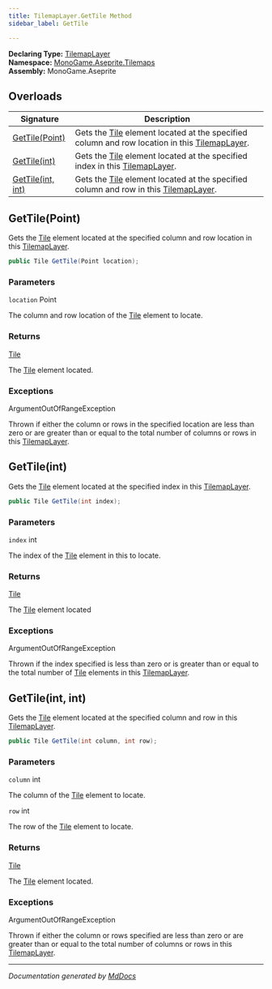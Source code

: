 ```yaml
---
title: TilemapLayer.GetTile Method
sidebar_label: GetTile

---
```


**Declaring Type:** [TilemapLayer](../)  
**Namespace:** [MonoGame.Aseprite.Tilemaps](../../)  
**Assembly:** MonoGame.Aseprite

## Overloads

| Signature                            | Description                                                                                                                        |
| ------------------------------------ | ---------------------------------------------------------------------------------------------------------------------------------- |
| [GetTile(Point)](#gettilepoint)      | Gets the [Tile](../../Tile/) element located at the specified column and row location in this [TilemapLayer](../). |
| [GetTile(int)](#gettileint)          | Gets the [Tile](../../Tile/) element located at the specified index in this [TilemapLayer](../).                   |
| [GetTile(int, int)](#gettileint-int) | Gets the [Tile](../../Tile/) element located at the specified column and row in this [TilemapLayer](../).          |

## GetTile(Point)

Gets the [Tile](../../Tile/) element located at the specified column and row location in this [TilemapLayer](../).

```csharp
public Tile GetTile(Point location);
```

### Parameters

`location`  Point

The column and row location of the [Tile](../../Tile/) element to locate.

### Returns

[Tile](../../Tile/)

The [Tile](../../Tile/) element located.

### Exceptions

ArgumentOutOfRangeException

Thrown if either the column or rows in the specified location are less than zero or are greater than or  equal to the total number of columns or rows in this [TilemapLayer](../).

## GetTile(int)

Gets the [Tile](../../Tile/) element located at the specified index in this [TilemapLayer](../).

```csharp
public Tile GetTile(int index);
```

### Parameters

`index`  int

The index of the [Tile](../../Tile/) element in this to locate.

### Returns

[Tile](../../Tile/)

The [Tile](../../Tile/) element located

### Exceptions

ArgumentOutOfRangeException

Thrown if the index specified is less than zero or is greater than or equal to the total number of [Tile](../../Tile/) elements in this [TilemapLayer](../).

## GetTile(int, int)

Gets the [Tile](../../Tile/) element located at the specified column and row in this [TilemapLayer](../).

```csharp
public Tile GetTile(int column, int row);
```

### Parameters

`column`  int

The column of the [Tile](../../Tile/) element to locate.

`row`  int

The row of the [Tile](../../Tile/) element to locate.

### Returns

[Tile](../../Tile/)

The [Tile](../../Tile/) element located.

### Exceptions

ArgumentOutOfRangeException

Thrown if either the column or rows specified are less than zero or are greater than or equal to the total number of columns or rows in this [TilemapLayer](../).

___

*Documentation generated by [MdDocs](https://github.com/ap0llo/mddocs)*
